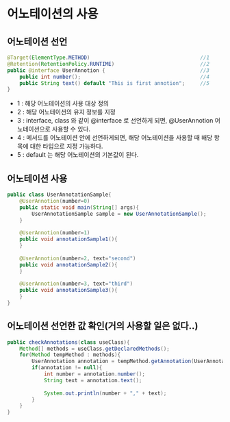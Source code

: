 # 어노테이션의 사용

## 어노테이션 선언

```java
@Target(ElementType.METHOD)                                    //1
@Retention(RetentionPolicy.RUNTIME)                            //2
public @interface UserAnnotion {                               //3
    public int number();                                       //4
    public String text() default "This is first annotion";     //5
}
```

* 1 : 해당 어노테이션의 사용 대상 정의
* 2 : 해당 어노테이션의 유지 정보를 지정
* 3 : interface, class 와 같이 @interface 로 선언하게 되면, @UserAnnotion 어노테이션으로 사용할 수 있다.
* 4 : 메서드를 어노테이션 안에 선언하게되면, 해당 어노테이션을 사용할 때 해당 항목에 대한 타입으로 지정 가능하다.
* 5 : default 는 해당 어노테이션의 기본값이 된다.&#x20;

## 어노테이션 사용

```java
public class UserAnnotationSample{
    @UserAnnotion(number=0)
    public static void main(String[] args){
        UserAnnotationSample sample = new UserAnnotationSample();
    }
    
    @UserAnnotion(number=1)
    public void annotationSample1(){
    }
    
    @UserAnnotion(number=2, text="second")
    public void annotationSample2(){
    }
    
    @UserAnnotion(number=3, text="third")
    public void annotationSample3(){
    }
}
```

## 어노테이션 선언한 값 확인(거의 사용할 일은 없다..)

```java
public checkAnnotations(class useClass){
    Method[] methods = useClass.getDeclaredMethods();
    for(Method tempMethod : methods){
        UserAnnotation annotation = tempMethod.getAnnotation(UserAnnotation.class);
        if(annotation != null){
            int number = annotation.number();
            String text = annotation.text();
            
            System.out.println(number + "," + text);
        }    
    }
}
```
